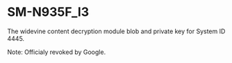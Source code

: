 # SM-N935F_l3

The widevine content decryption module blob and private key for System ID 4445.

Note: Officialy revoked by Google.
